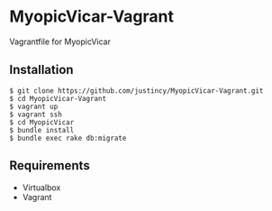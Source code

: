 MyopicVicar-Vagrant
===================

Vagrantfile for MyopicVicar

Installation
------------

    $ git clone https://github.com/justincy/MyopicVicar-Vagrant.git
    $ cd MyopicVicar-Vagrant
    $ vagrant up
	$ vagrant ssh
	$ cd MyopicVicar
	$ bundle install
	$ bundle exec rake db:migrate


Requirements
------------

* Virtualbox
* Vagrant